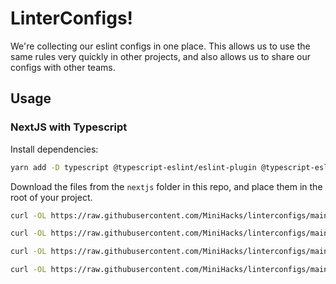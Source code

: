 # LinterConfigs!

We're collecting our eslint configs in one place. This allows us to use the same rules very quickly in other projects, and also allows us to share our configs with other teams.

## Usage

### NextJS with Typescript

Install dependencies:

```bash
yarn add -D typescript @typescript-eslint/eslint-plugin @typescript-eslint/parser eslint eslint-config-airbnb eslint-config-airbnb-typescript eslint-config-next eslint-config-prettier eslint-plugin-import eslint-plugin-jsx-a11y eslint-plugin-only-warn eslint-plugin-prettier eslint-plugin-react eslint-plugin-react-hooks prettier 
```

Download the files from the `nextjs` folder in this repo, and place them in the root of your project.

```bash
curl -OL https://raw.githubusercontent.com/MiniHacks/linterconfigs/main/nextjs/.eslintrc.json

curl -OL https://raw.githubusercontent.com/MiniHacks/linterconfigs/main/nextjs/.prettierrc.js

curl -OL https://raw.githubusercontent.com/MiniHacks/linterconfigs/main/nextjs/tsconfig.json

curl -OL https://raw.githubusercontent.com/MiniHacks/linterconfigs/main/nextjs/tsconfig.eslint.json
```
